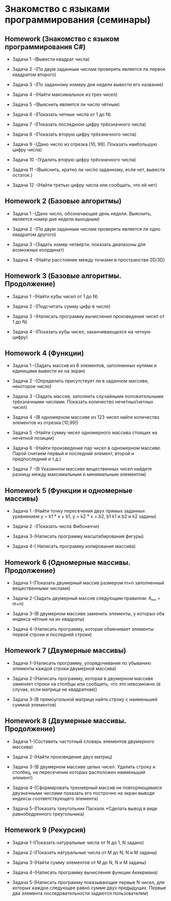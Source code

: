 #                                        Знакомство с языками программирования (семинары)

## Homework (Знакомство с языком программирования С#)

* Задача 1 -(Вывести квадрат числа)

* Задача 2 -(По двум заданным числам проверять является ли первое квадратом второго)

* Задача 3 -(По заданному номеру дня недели вывести его название)

* Задача 4 -(Найти максимальное из трех чисел)

* Задача 5 -(Выяснить является ли число чётным)

* Задача 6 -(Показать четные числа от 1 до N)

* Задача 7 -(Показать последнюю цифру трёхзначного числа)

* Задача 8 -(Показать вторую цифру трёхзначного числа)

* Задача 9 -(Дано число из отрезка [10, 99]. Показать наибольшую цифру числа)

* Задача 10 -(Удалить вторую цифру трёхзначного числа)

* Задача 11 -(Выяснить, кратно ли число заданному, если нет, вывести остаток.)

* Задача 12 -(Найти третью цифру числа или сообщить, что её нет)

## Homework 2 (Базовые алгоритмы)

* Задача 1 -(Дано число, обозначающее день недели. Выяснить, является номер дня недели выходным)

* Задача 2 -(По двум заданным числам проверять является ли одно квадратом другого)

* Задача 3 -(Задать номер четверти, показать диапазоны для возможных координат)

* Задача 4 -(Найти расстояние между точками в пространстве 2D/3D)

## Homework 3 (Базовые алгоритмы. Продолжение)

* Задача 1 -(Найти кубы чисел от 1 до N)

* Задача 2 -(Подсчитать сумму цифр в числе)

* Задача 3 -(Написать программу вычисления произведения чисел от 1 до N)

* Задача 4 -(Показать кубы чисел, заканчивающихся на четную цифру)

## Homework 4 (Функции)

* Задача 1 -(Задать массив из 8 элементов, заполненных нулями и единицами вывести их на экран)

* Задача 2 -(Определить присутствует ли в заданном массиве, некоторое число)

* Задача 3 -(Задать массив, заполнить случайными положительными трёхзначными числами. Показать количество нечетных\четных чисел)

* Задача 4 -(В одномерном массиве из 123 чисел найти количество элементов из отрезка [10,99])

* Задача 5 -(Найти сумму чисел одномерного массива стоящих на нечетной позиции)

* Задача 6 -(Найти произведение пар чисел в одномерном массиве. Парой считаем первый и последний элемент, второй и предпоследний и т.д.)

* Задача 7 -(В Указанном массиве вещественных чисел найдите разницу между максимальным и минимальным элементом)

## Homework 5 (Функции и одномерные массивы)

* Задача 1 -(Найти точку пересечения двух прямых заданных уравнением y = k1 * x + b1, y = k2 * x + b2, b1 k1 и b2 и k2 заданы)

* Задача 2 -(Показать числа Фибоначчи)

* Задача 3-(Написать программу масштабирования фигуры)

* Задача 4-( Написать программу копирования массива) 

## Homework 6 (Одномерные массивы. Продолжение)

* Задача 1-(Показать двумерный массив размером m×n заполненный вещественными числами)

* Задача 2-(Задать двумерный массив следующим правилом: Aₘₙ = m+n)

* Задача 3-(В двумерном массиве заменить элементы, у которых оба индекса чётные на их квадраты)

* Задача 4-(Написать программу, которая обменивает элементы первой строки и последней строки)

## Homework 7 (Двумерные массивы)

* Задача 1-(Написать программу, упорядочивания по убыванию элементы каждой строки двумерной массива)

* Задача 2-(Написать программу, которая в двумерном массиве заменяет строки на столбцы или сообщить, что это невозможно (в случае, если матрица не квадратная))

* Задача 3-(В прямоугольной матрице найти строку с наименьшей суммой элементов)

## Homework 8 (Двумерные массивы. Продолжение)

* Задача 1-(Составить частотный словарь элементов двумерного массива)

* Задача 2-(Найти произведение двух матриц)

* Задача 3-(В двумерном массиве целых чисел. Удалить строку и столбец, на пересечении которых расположен наименьший элемент)

* Задача 4-(Сформировать трехмерный массив не повторяющимися двузначными числами показать его построчно на экран выводя индексы соответствующего элемента)

* Задача 5-(Показать треугольник Паскаля *Сделать вывод в виде равнобедренного треугольника)

## Homework 9 (Рекурсия)

* Задача 1-(Показать натуральные числа от N до 1, N задано)

* Задача 2-(Показать натуральные числа от M до N, N и M заданы)

* Задача 3-(Найти сумму элементов от M до N, N и M заданы)

* Задача 4-(Написать программу вычисления функции Аккермана)

* Задача 5-(Написать программу показывающие первые N чисел, для которых каждое следующее равно сумме двух предыдущих. Первые два элемента последовательности задаются пользователем)
